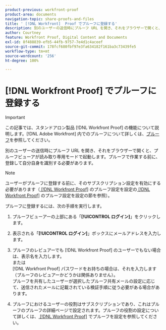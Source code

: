 ```yaml
---
product-previous: workfront-proof
product-area: documents
navigation-topic: share-proofs-and-files
title: ' [!DNL Workfront]  Proof でプルーフに登録する'
description: 別のユーザーの送信時にプルーフ URL を開き、それをブラウザーで開くと、プルーフビューアが読み取り専用モードで起動します。プルーフで作業する前に、登録して自分自身を識別する必要があります。
author: Courtney
feature: Workfront Proof, Digital Content and Documents
exl-id: 8f488839-efb5-44fb-9757-7e4d1c4aceef
source-git-commit: 178fcf680fbf97e3fa634182f161ba3c73439fe5
workflow-type: tm+mt
source-wordcount: '256'
ht-degree: 100%

---
```


# [!DNL Workfront Proof] でプルーフに登録する

>[!IMPORTANT]
>
>この記事では、スタンドアロン製品 [!DNL Workfront Proof] の機能について説明します。[!DNL Adobe Workfront] 内でのプルーフについて詳しくは、[プルーフ](../../../review-and-approve-work/proofing/proofing.md)を参照してください。

別のユーザーの送信時にプルーフ URL を開き、それをブラウザーで開くと、プルーフビューアが読み取り専用モードで起動します。プルーフで作業する前に、登録して自分自身を識別する必要があります。

>[!NOTE]
>
>ユーザーがプルーフに登録する前に、そのサブスクリプション設定を有効にする必要があります（[ [!DNL Workfront Proof]](../../../workfront-proof/wp-work-proofsfiles/manage-your-work/configure-proof-settings.md) のプルーフ設定を設定の[ [!DNL Workfront Proof]](../../../workfront-proof/wp-work-proofsfiles/manage-your-work/configure-proof-settings.md) のプルーフ設定を設定の節を参照）。

プルーフに登録するには、次の手順を実行します。

1. プルーフビューアーの上部にある「**[!UICONTROL ログイン]**」をクリックします。
1. 表示される「**[!UICONTROL ログイン]**」ボックスにメールアドレスを入力します。
1. プルーフのレビュアーでも [!DNL Workfront Proof] のユーザーでもない場合は、表示名を入力します。\
   または\
   [!DNL Workfront Proof] パスワードをお持ちの場合は、それを入力します（プルーフのレビュアーかどうかは関係ありません）。\
   プルーフを共有したユーザーが選択したプルーフ共有メールの設定に応じて、送信されたメールに記載されている検証手順に従う必要がある場合があります。

1. プルーフにおけるユーザーの役割はサブスクリプションであり、これはプルーフのプルーフの詳細ページで設定されます。プルーフの役割の設定について詳しくは、[ [!DNL Workfront Proof]](../../../workfront-proof/wp-work-proofsfiles/manage-your-work/configure-proof-settings.md) でプルーフを設定を参照してください。
